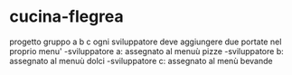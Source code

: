 # cucina-flegrea
progetto gruppo a b c
ogni sviluppatore deve aggiungere due portate nel proprio menu'
-sviluppatore a: assegnato al menuù pizze
-sviluppatore b: assegnato al menuù dolci 
-sviluppatore c: assegnato al menù bevande
